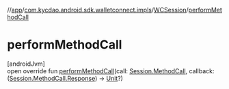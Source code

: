 //[app](../../../index.md)/[com.kycdao.android.sdk.walletconnect.impls](../index.md)/[WCSession](index.md)/[performMethodCall](perform-method-call.md)

# performMethodCall

[androidJvm]\
open override fun [performMethodCall](perform-method-call.md)(call: [Session.MethodCall](../../com.kycdao.android.sdk.walletconnect/-session/-method-call/index.md), callback: ([Session.MethodCall.Response](../../com.kycdao.android.sdk.walletconnect/-session/-method-call/-response/index.md)) -&gt; [Unit](https://kotlinlang.org/api/latest/jvm/stdlib/kotlin/-unit/index.html)?)
